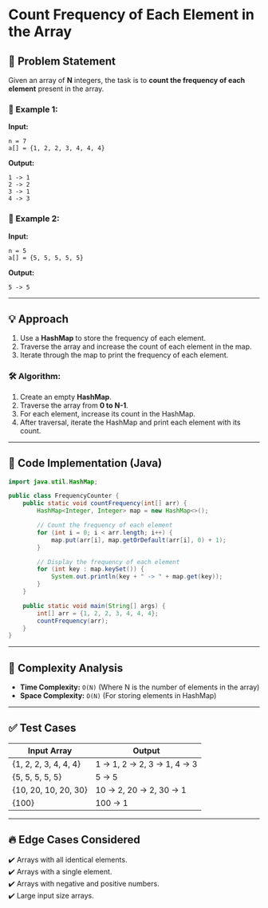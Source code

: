 # Count Frequency of Each Element in the Array

## 🚀 Problem Statement
Given an array of **N** integers, the task is to **count the frequency of each element** present in the array.

### 🔹 Example 1:
**Input:**  
```
n = 7
a[] = {1, 2, 2, 3, 4, 4, 4}
```
**Output:**  
```
1 -> 1
2 -> 2
3 -> 1
4 -> 3
```

### 🔹 Example 2:
**Input:**  
```
n = 5
a[] = {5, 5, 5, 5, 5}
```
**Output:**  
```
5 -> 5
```

---

## 💡 Approach
1. Use a **HashMap** to store the frequency of each element.
2. Traverse the array and increase the count of each element in the map.
3. Iterate through the map to print the frequency of each element.

### 🛠️ Algorithm:
1. Create an empty **HashMap**.
2. Traverse the array from **0 to N-1**.
3. For each element, increase its count in the HashMap.
4. After traversal, iterate the HashMap and print each element with its count.

---

## 📌 Code Implementation (Java)
```java
import java.util.HashMap;

public class FrequencyCounter {
    public static void countFrequency(int[] arr) {
        HashMap<Integer, Integer> map = new HashMap<>();

        // Count the frequency of each element
        for (int i = 0; i < arr.length; i++) {
            map.put(arr[i], map.getOrDefault(arr[i], 0) + 1);
        }

        // Display the frequency of each element
        for (int key : map.keySet()) {
            System.out.println(key + " -> " + map.get(key));
        }
    }

    public static void main(String[] args) {
        int[] arr = {1, 2, 2, 3, 4, 4, 4};
        countFrequency(arr);
    }
}
```

---

## 📝 Complexity Analysis
- **Time Complexity:** `O(N)` (Where N is the number of elements in the array)
- **Space Complexity:** `O(N)` (For storing elements in HashMap)

---

## ✅ Test Cases
| Input Array               | Output                  |
|---------------------------|-------------------------|
| {1, 2, 2, 3, 4, 4, 4}     | 1 -> 1, 2 -> 2, 3 -> 1, 4 -> 3 |
| {5, 5, 5, 5, 5}           | 5 -> 5                   |
| {10, 20, 10, 20, 30}      | 10 -> 2, 20 -> 2, 30 -> 1 |
| {100}                     | 100 -> 1                 |

---

## 🔥 Edge Cases Considered
✔️ Arrays with all identical elements.  
✔️ Arrays with a single element.  
✔️ Arrays with negative and positive numbers.  
✔️ Large input size arrays.



